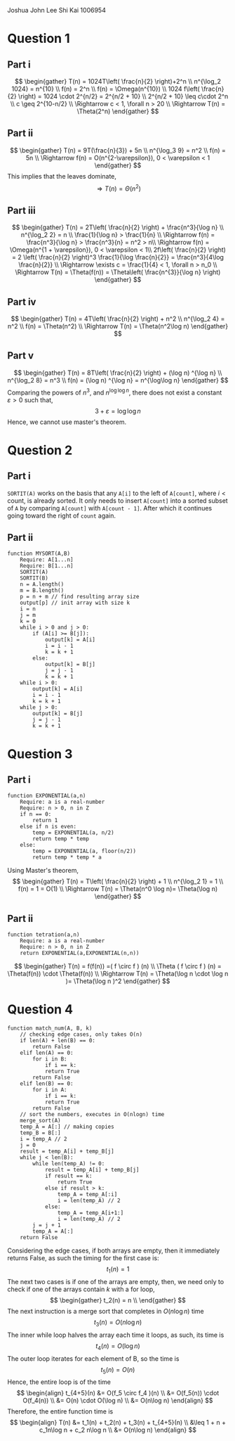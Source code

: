 Joshua John Lee Shi Kai 1006954
# Question 1
## Part i
$$
\begin{gather}
T(n) = 1024T\left( \frac{n}{2} \right)+2^n \\
n^{\log_2 1024} = n^{10} \\
f(n) = 2^n \\
f(n) = \Omega(n^{10}) \\
1024 f\left( \frac{n}{2} \right) = 1024 \cdot 2^{n/2} = 2^{n/2 + 10} \\
2^{n/2 + 10} \leq c\cdot 2^n \\
c \geq 2^{10-n/2} \\
\Rightarrow c < 1, \forall n > 20 \\
\Rightarrow T(n) = \Theta(2^n)
\end{gather}
$$
## Part ii
$$
\begin{gather}
T(n) = 9T(\frac{n}{3}) + 5n \\
n^{\log_3 9} = n^2 \\
f(n) = 5n \\
\Rightarrow f(n) = O(n^{2-\varepsilon}), 0 < \varepsilon < 1
\end{gather}
$$
This implies that the leaves dominate,
$$
\Rightarrow T(n) = \Theta(n^2)
$$
## Part iii
$$
\begin{gather}
T(n) = 2T\left( \frac{n}{2} \right) + \frac{n^3}{\log n} \\
n^{\log_2 2} = n \\
\frac{1}{\log n} > \frac{1}{n} \\
\Rightarrow f(n) = \frac{n^3}{\log n} > \frac{n^3}{n} = n^2 > n\\
\Rightarrow f(n) = \Omega(n^{1 + \varepsilon}), 0 < \varepsilon < 1\\
2f\left( \frac{n}{2} \right) = 2 \left( \frac{n}{2} \right)^3 \frac{1}{\log \frac{n}{2}} = \frac{n^3}{4\log \frac{n}{2}} \\
\Rightarrow \exists c = \frac{1}{4} < 1, \forall n > n_0 \\
\Rightarrow T(n) = \Theta(f(n)) = \Theta\left( \frac{n^{3}}{\log n} \right)
\end{gather}
$$
## Part iv
$$
\begin{gather}
T(n) = 4T\left( \frac{n}{2} \right) + n^2 \\
n^{\log_2 4} = n^2 \\
f(n) = \Theta(n^2) \\
\Rightarrow T(n) = \Theta(n^2\log n)
\end{gather}
$$
## Part v
$$
\begin{gather}
T(n) = 8T\left( \frac{n}{2} \right) + (\log n) ^{\log n} \\
n^{\log_2 8} = n^3 \\
f(n) = (\log n) ^{\log n} = n^{\log\log n}
\end{gather}
$$
Comparing the powers of $n^3$, and $n^{\log \log n}$, there does not exist a constant $\varepsilon > 0$ such that,
$$
3 + \varepsilon = \log\log n
$$
Hence, we cannot use master's theorem.
# Question 2
## Part i
`SORTIT(A)` works on the basis that any `A[i]` to the left of ```A[count]```, where $i < \text{count}$, is already sorted. It only needs to insert `A[count]` into a sorted subset of `A` by comparing `A[count]` with `A[count - 1]`. After which it continues going toward the right of `count` again.

## Part ii
```
function MYSORT(A,B)
	Require: A[1...n]
	Require: B[1...n]
	SORTIT(A)
	SORTIT(B)
	n = A.length()
	m = B.length()
	p = n + m // find resulting array size
	output[p] // init array with size k
	i = n
	j = m
	k = 0
	while i > 0 and j > 0:
		if (A[i] >= B[j]):
			output[k] = A[i]
			i = i - 1
			k = k + 1
		else:
			output[k] = B[j]
			j = j - 1
			k = k + 1
	while i > 0:
		output[k] = A[i]
		i = i - 1
		k = k + 1
	while j > 0:
		output[k] = B[j]
		j = j - 1
		k = k + 1
```
# Question 3
## Part i
```
function EXPONENTIAL(a,n)
	Require: a is a real-number
	Require: n > 0, n in Z
	if n == 0:
		return 1
	else if n is even:
		temp = EXPONENTIAL(a, n/2) 
		return temp * temp 
	else: 
		temp = EXPONENTIAL(a, floor(n/2))
		return temp * temp * a
```
Using Master's theorem,
$$
\begin{gather}
T(n) = T\left( \frac{n}{2} \right) + 1 \\
n^{\log_2 1} = 1 \\
f(n) = 1 = O(1) \\
\Rightarrow T(n) = \Theta(n^0 \log n)= \Theta(\log n)
\end{gather}
$$
## Part ii
```
function tetration(a,n) 
	Require: a is a real-number
	Require: n > 0, n in Z
	return EXPONENTIAL(a,EXPONENTIAL(n,n))
```
$$
\begin{gather}
T(n) = f(f(n)) =( f \circ f ) (n) \\
\Theta ( f \circ f ) (n) = \Theta(f(n)) \cdot \Theta(f(n)) \\
\Rightarrow T(n) = \Theta(\log n \cdot \log n )= \Theta(\log n )^2
\end{gather}
$$
# Question 4
```
function match_num(A, B, k)
	// checking edge cases, only takes O(n)
	if len(A) + len(B) == 0:
		return False
	elif len(A) == 0:
		for i in B:
			if i == k:
			return True
		return False
	elif len(B) == 0:
		for i in A:
			if i == k:
			return True
		return False
	// sort the numbers, executes in O(nlogn) time
	merge_sort(A)
	temp_A = A[:] // making copies
	temp_B = B[:]
	i = temp_A // 2
	j = 0
	result = temp_A[i] + temp_B[j]
	while j < len(B):
		while len(temp_A) != 0:
			result = temp_A[i] + temp_B[j]
			if result == k:
				return True
			else if result > k:
				temp_A = temp_A[:i]
				i = len(temp_A) // 2
			else:
				temp_A = temp_A[i+1:]
				i = len(temp_A) // 2
		j = j + 1
		temp_A = A[:]
	return False
```
Considering the edge cases, if both arrays are empty, then it immediately returns False, as such the timing for the first case is:
$$
t_1(n) = 1
$$
The next two cases is if one of the arrays are empty, then, we need only to check if one of the arrays contain $k$ with a for loop,
$$
\begin{gather}
t_2(n) = n \\
\end{gather}
$$
The next instruction is a merge sort that completes in $O(n\log n)$ time
$$
t_3(n) = O(n\log n)
$$
The inner while loop halves the array each time it loops, as such, its time is
$$
t_4(n) = O(\log n)
$$
The outer loop iterates for each element of B, so the time is
$$
t_5(n) = O(n)
$$
Hence, the entire loop is of the time
$$
\begin{align}
t_{4+5}(n) &= O(f_5 \circ f_4 )(n) \\
&= O(f_5(n)) \cdot O(f_4(n)) \\
&= O(n) \cdot O(\log n)  \\
&= O(n\log n)
\end{align}
$$
Therefore, the entire function time is
$$
\begin{align}
T(n) &= t_1(n) + t_2(n) + t_3(n) + t_{4+5}(n) \\
&\leq 1 + n + c_1n\log n + c_2 n\log n  \\
&= O(n\log n)
\end{align}
$$
